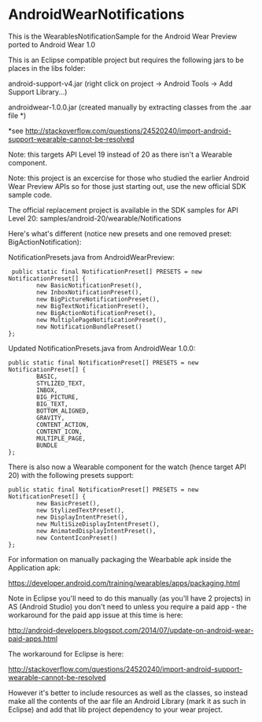 AndroidWearNotifications
========================

This is the WearablesNotificationSample for the Android Wear Preview ported to Android Wear 1.0

This is an Eclipse compatible project but requires the following jars to be places in the libs folder:

android-support-v4.jar (right click on project -> Android Tools -> Add Support Library...)

androidwear-1.0.0.jar (created manually by extracting classes from the .aar file *)


 *see http://stackoverflow.com/questions/24520240/import-android-support-wearable-cannot-be-resolved
 
 Note: this targets API Level 19 instead of 20 as there isn't a Wearable component.
 
 Note: this project is an excercise for those who studied the earlier Android Wear Preview APIs so for those just starting out, use the new official SDK sample code.
 
 The official replacement project is available in the SDK samples for API Level 20:
 samples/android-20/wearable/Notifications
 
 Here's what's different (notice new presets and one removed preset: BigActionNotification):
 
 NotificationPresets.java from AndroidWearPreview:
 
     public static final NotificationPreset[] PRESETS = new NotificationPreset[] {
            new BasicNotificationPreset(),
            new InboxNotificationPreset(),
            new BigPictureNotificationPreset(),
            new BigTextNotificationPreset(),
            new BigActionNotificationPreset(),
            new MultiplePageNotificationPreset(),
            new NotificationBundlePreset()
    };
    
Updated NotificationPresets.java from AndroidWear 1.0.0:
 
    public static final NotificationPreset[] PRESETS = new NotificationPreset[] {
            BASIC,
            STYLIZED_TEXT,
            INBOX,
            BIG_PICTURE,
            BIG_TEXT,
            BOTTOM_ALIGNED,
            GRAVITY,
            CONTENT_ACTION,
            CONTENT_ICON,
            MULTIPLE_PAGE,
            BUNDLE
    };

There is also now a Wearable component for the watch (hence target API 20) with the following presets support:

    public static final NotificationPreset[] PRESETS = new NotificationPreset[] {
            new BasicPreset(),
            new StylizedTextPreset(),
            new DisplayIntentPreset(),
            new MultiSizeDisplayIntentPreset(),
            new AnimatedDisplayIntentPreset(),
            new ContentIconPreset()
    };
    
For information on manually packaging the Wearbable apk inside the Application apk:

https://developer.android.com/training/wearables/apps/packaging.html


Note in Eclipse you'll need to do this manually (as you'll have 2 projects) in AS (Android Studio) you don't need to unless you require a paid app - the workaround for the paid app issue at this time is here:

http://android-developers.blogspot.com/2014/07/update-on-android-wear-paid-apps.html

The workaround for Eclipse is here:

http://stackoverflow.com/questions/24520240/import-android-support-wearable-cannot-be-resolved

However it's better to include resources as well as the classes, so instead make all the contents of the aar file an Android Library (mark it as such in Eclipse) and add that lib project dependency to your wear project.


